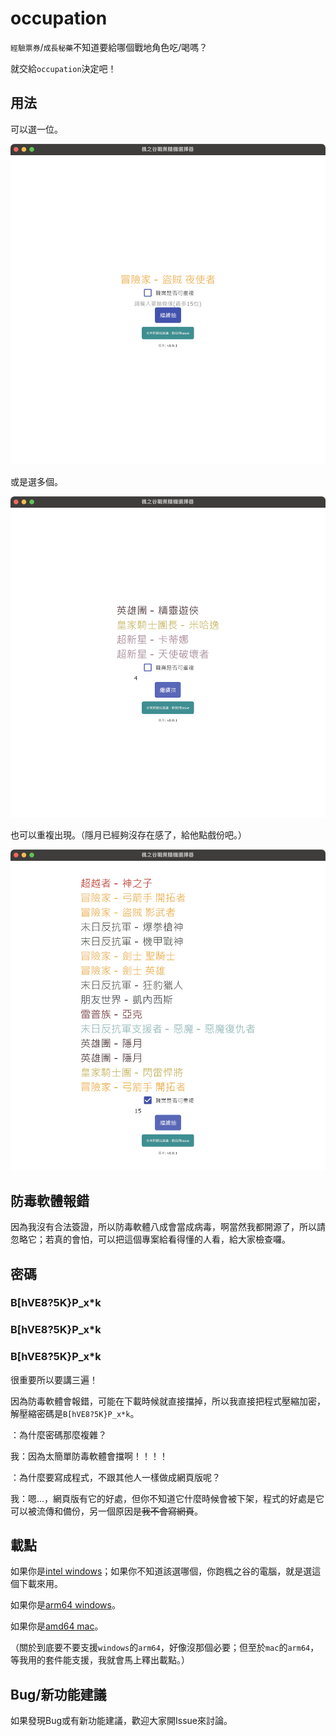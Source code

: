 occupation
========

`經驗票券`/`成長秘藥`不知道要給哪個戰地角色吃/喝嗎？

就交給`occupation`決定吧！

用法
----------

可以選一位。

![可以選一個。](images/1.png)

或是選多個。

![或是選多個。](images/2.png)

也可以重複出現。（隱月已經夠沒存在感了，給他點戲份吧。）

![也可以重複出現。（隱月已經夠沒存在感了，給他點戲份吧。）](images/3.png)

防毒軟體報錯
----------

因為我沒有合法簽證，所以防毒軟體八成會當成病毒，啊當然我都開源了，所以請忽略它；若真的會怕，可以把這個專案給看得懂的人看，給大家檢查囉。

密碼
----------

<h3>B[hVE8?5K}P_x*k</h3>

<h3>B[hVE8?5K}P_x*k</h3>

<h3>B[hVE8?5K}P_x*k</h3>

很重要所以要講三遍！

因為防毒軟體會報錯，可能在下載時候就直接擋掉，所以我直接把程式壓縮加密，解壓縮密碼是`B[hVE8?5K}P_x*k`。

：為什麼密碼那麼複雜？

我：因為太簡單防毒軟體會擋啊！！！！

：為什麼要寫成程式，不跟其他人一樣做成網頁版呢？

我：嗯...，網頁版有它的好處，但你不知道它什麼時候會被下架，程式的好處是它可以被流傳和備份，另一個原因是~~我不會寫網頁~~。

載點
----------

如果你是[intel windows](bin/occupation_win_amd64.zip)；如果你不知道該選哪個，你跑楓之谷的電腦，就是選這個下載來用。

如果你是[arm64 windows](bin/occupation_win_arm64.zip)。

如果你是[amd64 mac](bin/occupation_mac_amd64.zip)。

（關於到底要不要支援`windows`的`arm64`，好像沒那個必要；但至於`mac`的`arm64`，等我用的套件能支援，我就會馬上釋出載點。）

Bug/新功能建議
----------

如果發現Bug或有新功能建議，歡迎大家開Issue來討論。
